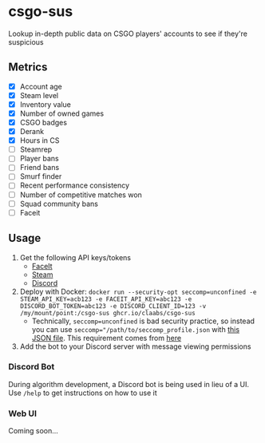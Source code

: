 # csgo-sus

Lookup in-depth public data on CSGO players' accounts to see if they're suspicious

## Metrics

- [x] Account age
- [x] Steam level
- [x] Inventory value
- [x] Number of owned games
- [x] CSGO badges
- [x] Derank
- [x] Hours in CS
- [ ] Steamrep
- [ ] Player bans
- [ ] Friend bans
- [ ] Smurf finder
- [ ] Recent performance consistency
- [ ] Number of competitive matches won
- [ ] Squad community bans
- [ ] Faceit

## Usage

1. Get the following API keys/tokens
   - [FaceIt](https://developers.faceit.com/)
   - [Steam](https://steamcommunity.com/dev/apikey)
   - [Discord](https://discord.com/developers/applications)
1. Deploy with Docker: `docker run --security-opt seccomp=unconfined -e STEAM_API_KEY=acb123 -e FACEIT_API_KEY=abc123 -e DISCORD_BOT_TOKEN=abc123 -e DISCORD_CLIENT_ID=123 -v /my/mount/point:/csgo-sus ghcr.io/claabs/csgo-sus`
   - Technically, `seccomp=unconfined` is bad security practice, so instead you can use `seccomp="/path/to/seccomp_profile.json` with [this JSON file](https://github.com/ulixee/secret-agent/blob/main/tools/docker/seccomp_profile.json). This requirement comes from [here](https://github.com/ulixee/secret-agent/blob/main/tools/docker/run-core-server.sh)
1. Add the bot to your Discord server with message viewing permissions

### Discord Bot

During algorithm development, a Discord bot is being used in lieu of a UI. Use `/help` to get instructions on how to use it

### Web UI

Coming soon...

